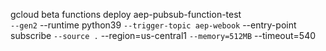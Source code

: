 gcloud beta functions deploy aep-pubsub-function-test `                      
 --gen2 `
 --runtime python39 `
 --trigger-topic aep-webook `
 --entry-point subscribe `
 --source . `
 --region=us-central1 `
 --memory=512MB `
 --timeout=540